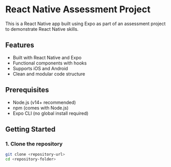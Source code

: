 # React Native Assessment Project

This is a React Native app built using Expo as part of an assessment project to demonstrate React Native skills.

## Features

- Built with React Native and Expo
- Functional components with hooks
- Supports iOS and Android
- Clean and modular code structure

## Prerequisites

- Node.js (v14+ recommended)
- npm (comes with Node.js)
- Expo CLI (no global install required)

## Getting Started

### 1. Clone the repository

```bash
git clone <repository-url>
cd <repository-folder>
